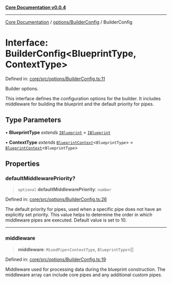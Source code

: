 [**Core Documentation v0.0.4**](../../../README.md)

***

[Core Documentation](../../../modules.md) / [options/BuilderConfig](../README.md) / BuilderConfig

# Interface: BuilderConfig\<BlueprintType, ContextType\>

Defined in: [core/src/options/BuilderConfig.ts:11](https://github.com/stonemjs/core/blob/93efe04ef1a71ad6f49c3b315da54d45ace50f23/src/options/BuilderConfig.ts#L11)

Builder options.

This interface defines the configuration options for the builder.
It includes middleware for building the blueprint and the default priority for pipes.

## Type Parameters

• **BlueprintType** *extends* [`IBlueprint`](../../../declarations/type-aliases/IBlueprint.md) = [`IBlueprint`](../../../declarations/type-aliases/IBlueprint.md)

• **ContextType** *extends* [`BlueprintContext`](../../../declarations/interfaces/BlueprintContext.md)\<`BlueprintType`\> = [`BlueprintContext`](../../../declarations/interfaces/BlueprintContext.md)\<`BlueprintType`\>

## Properties

### defaultMiddlewarePriority?

> `optional` **defaultMiddlewarePriority**: `number`

Defined in: [core/src/options/BuilderConfig.ts:26](https://github.com/stonemjs/core/blob/93efe04ef1a71ad6f49c3b315da54d45ace50f23/src/options/BuilderConfig.ts#L26)

The default priority for pipes, used when a specific pipe does not have an explicitly set priority.
This value helps to determine the order in which middleware pipes are executed.
Default value is set to 10.

***

### middleware

> **middleware**: `MixedPipe`\<`ContextType`, `BlueprintType`\>[]

Defined in: [core/src/options/BuilderConfig.ts:19](https://github.com/stonemjs/core/blob/93efe04ef1a71ad6f49c3b315da54d45ace50f23/src/options/BuilderConfig.ts#L19)

Middleware used for processing data during the blueprint construction.
The middleware array can include core pipes and any additional custom pipes.
